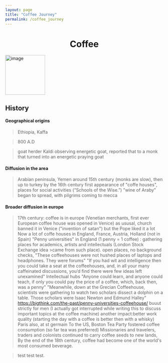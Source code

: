 ```yaml
---
layout: page
title: "Coffee Journey"
permalink: /coffee_journey
---
```


<link href="/retro.css" rel="stylesheet">

<h1 align="center"> Coffee </h1>

<img width="127" alt="image" src="https://github.com/meubleancien/meubleancien.github.io/assets/83462719/0b4421cb-aa1f-4bca-a9d5-f6854a24199f">

## History

#### Geographical origins 

>Ethiopia, Kaffa

>800 A.D

>goat herder Kaldi observing energetic goat, reported that to a monk that turned into an energetic praying goat

#### Diffusion in the area

>Arabian peninsula, Yemen around 15th century (monks are slow), then up to turkey by the 16th century
>first appearance of "coffe houses", places for social activities (“Schools of the Wise.”)
>"wine of Araby" began to spread, with pilgrims coming to mecca 

#### Broader diffusion in europe

>17th century: coffee is in europe (Venetian merchants, first ever European coffee house was opened in Venice)
>as ususal, church banned it in Venice ("invention of satan") but the Pope liked it a lot
>Now a lot of coffe houses in England, France, Austria, Holland (not in Spain) 
>"Penny universities" in England (1 penny = 1 coffee) : gathering places for academics, artists and intellectuals (London Stock Exchange idea >came from such place). open places, no background checks,
>"These coffeehouses were not hushed places of laptops and headphones. They were forums" 
>"If you had wit and intelligence then you could take a seat at the coffeehouses, and, in all your many caffeinated discussions, you’d find there were few ideas left unexamined" 
>Intellectual hubs
>"Anyone could learn, and anyone could teach, if only you could pay the price of a coffee, which, back then, was a penny"
>"Meanwhile, down at the Grecian Coffeehouse, scientists were gathering to watch two scholars dissect a dolphin on a table. Those scholars were Isaac Newton and Edmund Halley"
> https://bigthink.com/the-past/penny-universities-coffeehouse/
>buuut strictly for men 
>(I actually got interrupted while writing this to discuss important topics at the coffee machine)
>another impact:better work quality (starting the day with a coffee is better then with a whisky)
>Paris also, at st germain
>To the US, Boston Tea Party fostered coffee consumption (so far tea was preferred)
>Missionaries and travelers, traders and colonists continued to carry coffee seeds to new lands,
>By the end of the 18th century, coffee had become one of the world's most consumed beverage.

  > test test test.



